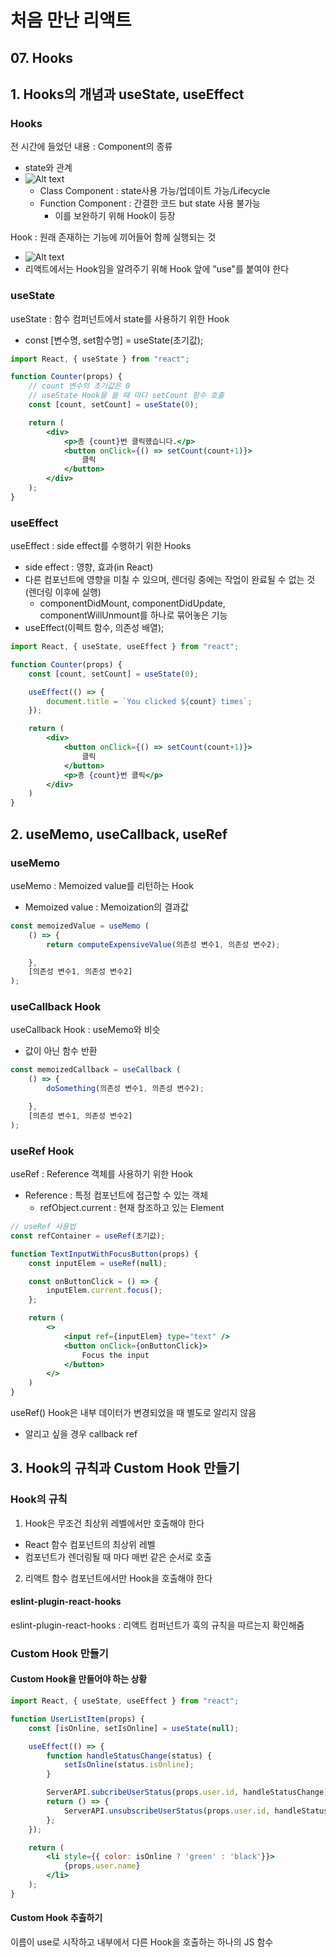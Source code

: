 # 처음 만난 리액트
## 07. Hooks

## 1. Hooks의 개념과 useState, useEffect
### Hooks
전 시간에 들었던 내용 : Component의 종류
- state와 관계
- ![Alt text](<images/7. Hooks/1 - 함수 컴퍼넌트와 클래스 컴퍼넌트의 차이점.PNG>)
    - Class Component : state사용 가능/업데이트 가능/Lifecycle
    - Function Component : 간결한 코드 but state 사용 불가능
        - 이를 보완하기 위해 Hook이 등장

Hook : 원래 존재하는 기능에 끼어들어 함께 실행되는 것  
- ![Alt text](<images/7. Hooks/2 - Hooks.PNG>)
- 리액트에서는 Hook임을 알려주기 위해 Hook 앞에 "use"를 붙여야 한다
### useState
useState : 함수 컴퍼넌트에서 state를 사용하기 위한 Hook
- const [변수명, set함수명] = useState(초기값);
```jsx
import React, { useState } from "react";

function Counter(props) {
    // count 변수의 초기값은 0
    // useState Hook을 쓸 때 마다 setCount 함수 호출
    const [count, setCount] = useState(0);

    return (
        <div>
            <p>총 {count}번 클릭했습니다.</p>
            <button onClick={() => setCount(count+1)}>
                클릭
            </button>
        </div>
    );
}
```
### useEffect
useEffect : side effect를 수행하기 위한 Hooks
- side effect : 영향, 효과(in React)
- 다른 컴포넌트에 영향을 미칠 수 있으며, 렌더링 중에는 작업이 완료될 수 없는 것(렌더링 이후에 실행)
    - componentDidMount, componentDidUpdate, componentWillUnmount를 하나로 묶어놓은 기능
- useEffect(이펙트 함수, 의존성 배열);
```jsx
import React, { useState, useEffect } from "react";

function Counter(props) {
    const [count, setCount] = useState(0);

    useEffect(() => {
        document.title = `You clicked ${count} times`;
    });

    return (
        <div>
            <button onClick={() => setCount(count+1)}>
                클릭
            </button>
            <p>총 {count}번 클릭</p>
        </div>
    )
}

```
## 2. useMemo, useCallback, useRef
### useMemo
useMemo : Memoized value를 리턴하는 Hook
- Memoized value : Memoization의 결과값
```jsx
const memoizedValue = useMemo (
    () => {
        return computeExpensiveValue(의존성 변수1, 의존성 변수2);

    },
    [의존성 변수1, 의존성 변수2]
);

```
### useCallback Hook
useCallback Hook : useMemo와 비슷
- 값이 아닌 함수 반환
```jsx
const memoizedCallback = useCallback (
    () => {
        doSomething(의존성 변수1, 의존성 변수2);

    },
    [의존성 변수1, 의존성 변수2]
);

```

### useRef Hook
useRef : Reference 객체를 사용하기 위한 Hook
- Reference : 특정 컴포넌트에 접근할 수 있는 객체
    - refObject.current : 현재 참조하고 있는 Element
```jsx
// useRef 사용법
const refContainer = useRef(초기값);

function TextInputWithFocusButton(props) {
    const inputElem = useRef(null);

    const onButtonClick = () => {
        inputElem.current.focus();
    };

    return (
        <>
            <input ref={inputElem} type="text" />
            <button onClick={onButtonClick}>
                Focus the input
            </button>
        </>
    )
}
```

useRef() Hook은 내부 데이터가 변경되었을 때 별도로 알리지 않음
- 알리고 싶을 경우 callback ref

## 3. Hook의 규칙과 Custom Hook 만들기
### Hook의 규칙
1. Hook은 무조건 최상위 레벨에서만 호출해야 한다
- React 함수 컴포넌트의 최상위 레벨
- 컴포넌트가 렌더링될 때 마다 매번 같은 순서로 호출
2. 리액트 함수 컴포넌트에서만 Hook을 호출해야 한다

#### eslint-plugin-react-hooks
eslint-plugin-react-hooks : 리액트 컴퍼넌트가 훅의 규칙을 따르는지 확인해줌

### Custom Hook 만들기
#### Custom Hook을 만들어야 하는 상황
```jsx
import React, { useState, useEffect } from "react";

function UserListItem(props) {
    const [isOnline, setIsOnline] = useState(null);

    useEffect(() => {
        function handleStatusChange(status) {
            setIsOnline(status.isOnline);
        }

        ServerAPI.subcribeUserStatus(props.user.id, handleStatusChange);
        return () => {
            ServerAPI.unsubscribeUserStatus(props.user.id, handleStatusChange);
        };
    });

    return (
        <li style={{ color: isOnline ? 'green' : 'black'}}>    
            {props.user.name}
        </li>
    );
}
```

#### Custom Hook 추출하기
이름이 use로 시작하고 내부에서 다른 Hook을 호출하는 하나의 JS 함수